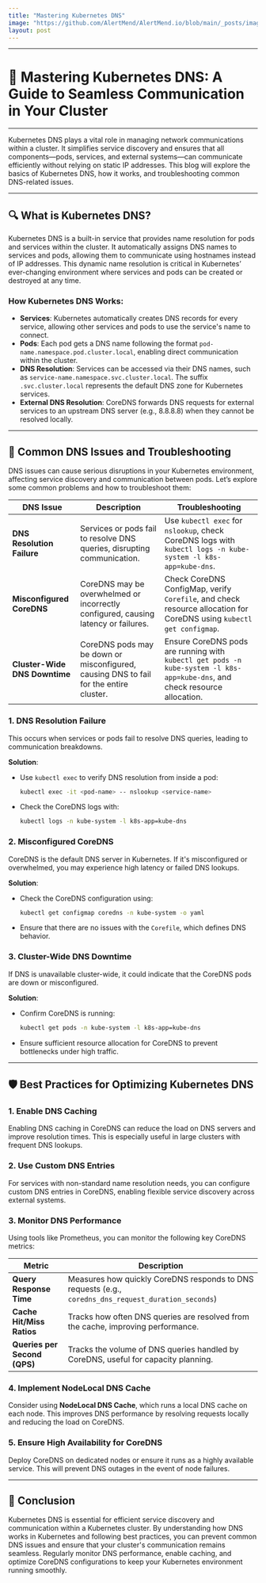 ```yaml
---
title: "Mastering Kubernetes DNS"
image: "https://github.com/AlertMend/AlertMend.io/blob/main/_posts/images/kubernetes_dns.png?raw=true"        
layout: post
---
```


---
# 🚨 **Mastering Kubernetes DNS: A Guide to Seamless Communication in Your Cluster**
---

Kubernetes DNS plays a vital role in managing network communications within a cluster. It simplifies service discovery and ensures that all components—pods, services, and external systems—can communicate efficiently without relying on static IP addresses. This blog will explore the basics of Kubernetes DNS, how it works, and troubleshooting common DNS-related issues.

---

## 🔍 **What is Kubernetes DNS?**

Kubernetes DNS is a built-in service that provides name resolution for pods and services within the cluster. It automatically assigns DNS names to services and pods, allowing them to communicate using hostnames instead of IP addresses. This dynamic name resolution is critical in Kubernetes’ ever-changing environment where services and pods can be created or destroyed at any time.

### How Kubernetes DNS Works:
- **Services**: Kubernetes automatically creates DNS records for every service, allowing other services and pods to use the service's name to connect.
- **Pods**: Each pod gets a DNS name following the format `pod-name.namespace.pod.cluster.local`, enabling direct communication within the cluster.
- **DNS Resolution**: Services can be accessed via their DNS names, such as `service-name.namespace.svc.cluster.local`. The suffix `.svc.cluster.local` represents the default DNS zone for Kubernetes services.
- **External DNS Resolution**: CoreDNS forwards DNS requests for external services to an upstream DNS server (e.g., 8.8.8.8) when they cannot be resolved locally.

---

## 🔧 **Common DNS Issues and Troubleshooting**

DNS issues can cause serious disruptions in your Kubernetes environment, affecting service discovery and communication between pods. Let’s explore some common problems and how to troubleshoot them:

| **DNS Issue**           | **Description**                                                               | **Troubleshooting**                                                                                                 |
|-------------------------|-------------------------------------------------------------------------------|---------------------------------------------------------------------------------------------------------------------|
| **DNS Resolution Failure** | Services or pods fail to resolve DNS queries, disrupting communication.        | Use `kubectl exec` for `nslookup`, check CoreDNS logs with `kubectl logs -n kube-system -l k8s-app=kube-dns`.       |
| **Misconfigured CoreDNS**  | CoreDNS may be overwhelmed or incorrectly configured, causing latency or failures.| Check CoreDNS ConfigMap, verify `Corefile`, and check resource allocation for CoreDNS using `kubectl get configmap`.|
| **Cluster-Wide DNS Downtime** | CoreDNS pods may be down or misconfigured, causing DNS to fail for the entire cluster.| Ensure CoreDNS pods are running with `kubectl get pods -n kube-system -l k8s-app=kube-dns`, and check resource allocation.|

### 1. **DNS Resolution Failure**
This occurs when services or pods fail to resolve DNS queries, leading to communication breakdowns.

**Solution**:
- Use `kubectl exec` to verify DNS resolution from inside a pod:
  ```bash
  kubectl exec -it <pod-name> -- nslookup <service-name>
  ```
- Check the CoreDNS logs with:
  ```bash
  kubectl logs -n kube-system -l k8s-app=kube-dns
  ```

### 2. **Misconfigured CoreDNS**
CoreDNS is the default DNS server in Kubernetes. If it's misconfigured or overwhelmed, you may experience high latency or failed DNS lookups.

**Solution**:
- Check the CoreDNS configuration using:
  ```bash
  kubectl get configmap coredns -n kube-system -o yaml
  ```
- Ensure that there are no issues with the `Corefile`, which defines DNS behavior.

### 3. **Cluster-Wide DNS Downtime**
If DNS is unavailable cluster-wide, it could indicate that the CoreDNS pods are down or misconfigured.

**Solution**:
- Confirm CoreDNS is running:
  ```bash
  kubectl get pods -n kube-system -l k8s-app=kube-dns
  ```
- Ensure sufficient resource allocation for CoreDNS to prevent bottlenecks under high traffic.

---

## 🛡️ **Best Practices for Optimizing Kubernetes DNS**

### 1. **Enable DNS Caching**
Enabling DNS caching in CoreDNS can reduce the load on DNS servers and improve resolution times. This is especially useful in large clusters with frequent DNS lookups.

### 2. **Use Custom DNS Entries**
For services with non-standard name resolution needs, you can configure custom DNS entries in CoreDNS, enabling flexible service discovery across external systems.

### 3. **Monitor DNS Performance**

Using tools like Prometheus, you can monitor the following key CoreDNS metrics:

| **Metric**                        | **Description**                                                                 |
|-----------------------------------|---------------------------------------------------------------------------------|
| **Query Response Time**           | Measures how quickly CoreDNS responds to DNS requests (e.g., `coredns_dns_request_duration_seconds`)|
| **Cache Hit/Miss Ratios**         | Tracks how often DNS queries are resolved from the cache, improving performance.|
| **Queries per Second (QPS)**      | Tracks the volume of DNS queries handled by CoreDNS, useful for capacity planning.|

### 4. **Implement NodeLocal DNS Cache**
Consider using **NodeLocal DNS Cache**, which runs a local DNS cache on each node. This improves DNS performance by resolving requests locally and reducing the load on CoreDNS.

### 5. **Ensure High Availability for CoreDNS**
Deploy CoreDNS on dedicated nodes or ensure it runs as a highly available service. This will prevent DNS outages in the event of node failures.

---

## 🚀 **Conclusion**

Kubernetes DNS is essential for efficient service discovery and communication within a Kubernetes cluster. By understanding how DNS works in Kubernetes and following best practices, you can prevent common DNS issues and ensure that your cluster's communication remains seamless. Regularly monitor DNS performance, enable caching, and optimize CoreDNS configurations to keep your Kubernetes environment running smoothly.


